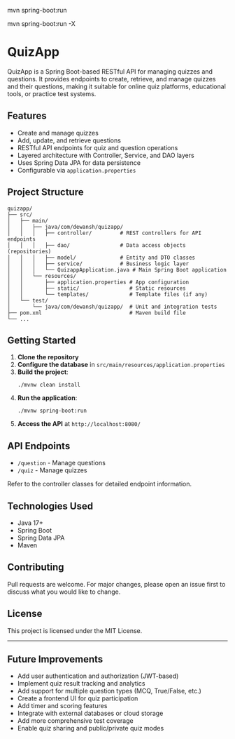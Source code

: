 mvn spring-boot:run

mvn spring-boot:run -X
# QuizApp

QuizApp is a Spring Boot-based RESTful API for managing quizzes and questions. It provides endpoints to create, retrieve, and manage quizzes and their questions, making it suitable for online quiz platforms, educational tools, or practice test systems.

## Features
- Create and manage quizzes
- Add, update, and retrieve questions
- RESTful API endpoints for quiz and question operations
- Layered architecture with Controller, Service, and DAO layers
- Uses Spring Data JPA for data persistence
- Configurable via `application.properties`

## Project Structure
```
quizapp/
├── src/
│   ├── main/
│   │   ├── java/com/dewansh/quizapp/
│   │   │   ├── controller/         # REST controllers for API endpoints
│   │   │   ├── dao/                # Data access objects (repositories)
│   │   │   ├── model/              # Entity and DTO classes
│   │   │   ├── service/            # Business logic layer
│   │   │   └── QuizappApplication.java # Main Spring Boot application
│   │   └── resources/
│   │       ├── application.properties # App configuration
│   │       ├── static/                # Static resources
│   │       └── templates/             # Template files (if any)
│   └── test/
│       └── java/com/dewansh/quizapp/  # Unit and integration tests
├── pom.xml                            # Maven build file
└── ...
```

## Getting Started
1. **Clone the repository**
2. **Configure the database** in `src/main/resources/application.properties`
3. **Build the project**:
	```
	./mvnw clean install
	```
4. **Run the application**:
	```
	./mvnw spring-boot:run
	```
5. **Access the API** at `http://localhost:8080/`

## API Endpoints
- `/question` - Manage questions
- `/quiz` - Manage quizzes

Refer to the controller classes for detailed endpoint information.

## Technologies Used
- Java 17+
- Spring Boot
- Spring Data JPA
- Maven

## Contributing
Pull requests are welcome. For major changes, please open an issue first to discuss what you would like to change.

## License
This project is licensed under the MIT License.

---

## Future Improvements
- Add user authentication and authorization (JWT-based)
- Implement quiz result tracking and analytics
- Add support for multiple question types (MCQ, True/False, etc.)
- Create a frontend UI for quiz participation
- Add timer and scoring features
- Integrate with external databases or cloud storage
- Add more comprehensive test coverage
- Enable quiz sharing and public/private quiz modes